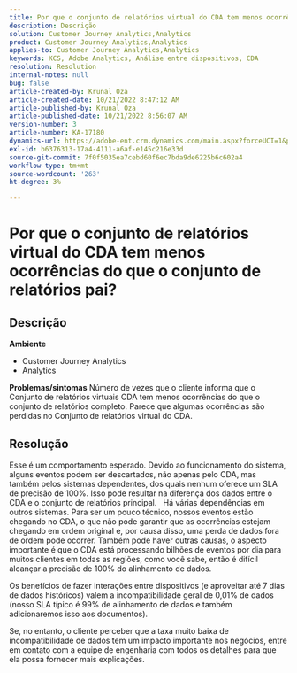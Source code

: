 ```yaml
---
title: Por que o conjunto de relatórios virtual do CDA tem menos ocorrências do que o conjunto de relatórios pai?
description: Descrição
solution: Customer Journey Analytics,Analytics
product: Customer Journey Analytics,Analytics
applies-to: Customer Journey Analytics,Analytics
keywords: KCS, Adobe Analytics, Análise entre dispositivos, CDA
resolution: Resolution
internal-notes: null
bug: false
article-created-by: Krunal Oza
article-created-date: 10/21/2022 8:47:12 AM
article-published-by: Krunal Oza
article-published-date: 10/21/2022 8:56:07 AM
version-number: 3
article-number: KA-17180
dynamics-url: https://adobe-ent.crm.dynamics.com/main.aspx?forceUCI=1&pagetype=entityrecord&etn=knowledgearticle&id=e6ec45f4-1c51-ed11-bba2-0022480867fb
exl-id: b6376313-17a4-4111-a6af-e145c216e33d
source-git-commit: 7f0f5035ea7cebd60f6ec7bda9de6225b6c602a4
workflow-type: tm+mt
source-wordcount: '263'
ht-degree: 3%

---
```


# Por que o conjunto de relatórios virtual do CDA tem menos ocorrências do que o conjunto de relatórios pai?

## Descrição

<b>Ambiente</b>
- Customer Journey Analytics
- Analytics



<b>Problemas/sintomas</b>
Número de vezes que o cliente informa que o Conjunto de relatórios virtuais CDA tem menos ocorrências do que o conjunto de relatórios completo. Parece que algumas ocorrências são perdidas no Conjunto de relatórios virtual do CDA.


## Resolução


Esse é um comportamento esperado. Devido ao funcionamento do sistema, alguns eventos podem ser descartados, não apenas pelo CDA, mas também pelos sistemas dependentes, dos quais nenhum oferece um SLA de precisão de 100%. Isso pode resultar na diferença dos dados entre o CDA e o conjunto de relatórios principal.
 
Há várias dependências em outros sistemas. Para ser um pouco técnico, nossos eventos estão chegando no CDA, o que não pode garantir que as ocorrências estejam chegando em ordem original e, por causa disso, uma perda de dados fora de ordem pode ocorrer. Também pode haver outras causas, o aspecto importante é que o CDA está processando bilhões de eventos por dia para muitos clientes em todas as regiões, como você sabe, então é difícil alcançar a precisão de 100% do alinhamento de dados.

Os benefícios de fazer interações entre dispositivos (e aproveitar até 7 dias de dados históricos) valem a incompatibilidade geral de 0,01% de dados (nosso SLA típico é 99% de alinhamento de dados e também adicionaremos isso aos documentos).

Se, no entanto, o cliente perceber que a taxa muito baixa de incompatibilidade de dados tem um impacto importante nos negócios, entre em contato com a equipe de engenharia com todos os detalhes para que ela possa fornecer mais explicações.
